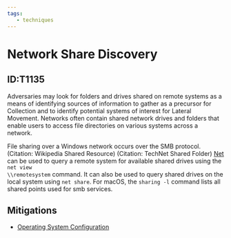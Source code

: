 ```yaml
---
tags:
   - techniques
---
```

# Network Share Discovery
## ID:T1135
Adversaries may look for folders and drives shared on remote systems as a means of identifying sources of information to gather as a precursor for Collection and to identify potential systems of interest for Lateral Movement. Networks often contain shared network drives and folders that enable users to access file directories on various systems across a network. 

File sharing over a Windows network occurs over the SMB protocol. (Citation: Wikipedia Shared Resource) (Citation: TechNet Shared Folder) [Net](/mitre/software/S0039) can be used to query a remote system for available shared drives using the <code>net view \\\\remotesystem</code> command. It can also be used to query shared drives on the local system using <code>net share</code>. For macOS, the <code>sharing -l</code> command lists all shared points used for smb services.
## Mitigations
* [Operating System Configuration](/mitre/mitigations/M1028)

